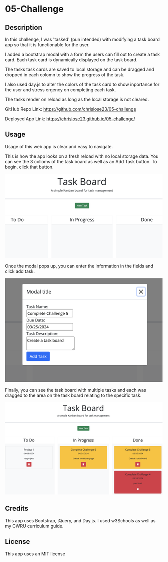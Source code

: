 # 05-Challenge

## Description

In this challenge, I was 'tasked' (pun intended) with modifying a task board app so that it is functionable for the user.

I added a bootstrap modal with a form the users can fill out to create a task card. Each task card is dynamically displayed on the task board.

The tasks task cards are saved to local storage and can be dragged and dropped in each colomn to show the progress of the task.

I also used day.js to alter the colors of the task card to show inportance for the user and stress ergency on completing each task.

The tasks render on reload as long as the local storage is not cleared.

GitHub Repo Link: https://github.com/chrislose23/05-challenge

Deployed App Link: https://chrislose23.github.io/05-challenge/


## Usage

Usage of this web app is clear and easy to navigate.

This is how the app looks on a fresh reload with no local storage data. You can see the 3 colloms of the task board as well as an Add Task button. To begin, click that button.

![alt text](assets/images/Screenshot1.png)

Once the modal pops up, you can enter the information in the fields and click add task.

![alt text](assets/images/Screenshot2.png)

Finally, you can see the task board with multiple tasks and each was dragged to the area on the task board relating to the specific task. 

![alt text](assets/images/Screenshot3.png)


## Credits

This app uses Bootstrap, jQuery, and Day.js. I used w3Schools as well as my CWRU curriculum guide.

## License

This app uses an MIT license